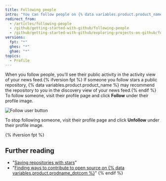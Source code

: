 ```yaml
---
title: Following people
intro: "You can follow people on {% data variables.product.product_name %} to receive notifications about their activity{% ifversion fpt %} and discover projects in their communities{% endif %}."
redirect_from:
  - /articles/following-people
  - /github/getting-started-with-github/following-people
  - /github/getting-started-with-github/exploring-projects-on-github/following-people
versions:
  fpt: "*"
  ghes: "*"
  ghae: "*"
topics:
  - Profile
---
```


When you follow people, you'll see their public activity in the activity view of your news feed.{% ifversion fpt %} If someone you follow stars a public repository, {% data variables.product.product_name %} may recommend the repository to you in the discovery view of your news feed.{% endif %} To follow someone, visit their profile page and click **Follow** under their profile image.

![Follow user button](/assets/images/help/profile/follow-user-button.png)

To stop following someone, visit their profile page and click **Unfollow** under their profile image.

{% ifversion fpt %}

## Further reading

- "[Saving repositories with stars](/articles/saving-repositories-with-stars/)"
- "[Finding ways to contribute to open source on {% data variables.product.prodname_dotcom %}](/github/getting-started-with-github/finding-ways-to-contribute-to-open-source-on-github)"
  {% endif %}
